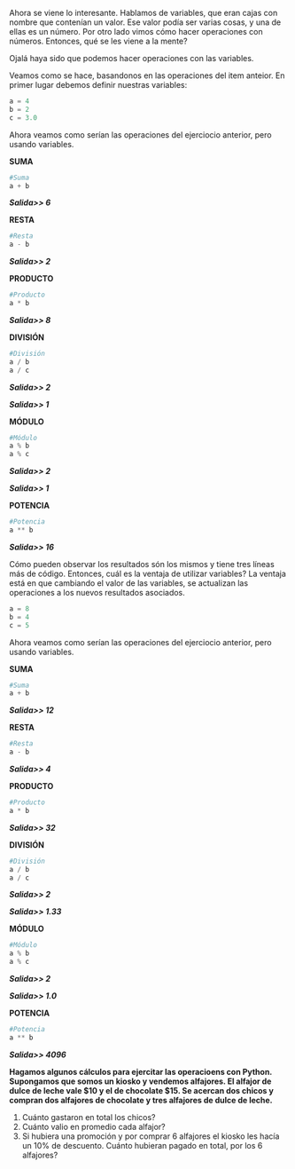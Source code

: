 Ahora se viene lo interesante.
Hablamos de variables, que eran cajas con nombre que contenían un valor. Ese valor podía ser varias cosas, y una de ellas es un número.
Por otro lado vimos cómo hacer operaciones con números. Entonces, qué se les viene a la mente?

Ojalá haya sido que podemos hacer operaciones con las variables.

Veamos como se hace, basandonos en las operaciones del item anteior.
En primer lugar debemos definir nuestras variables:

``` python
a = 4
b = 2
c = 3.0
```

Ahora veamos como serían las operaciones del ejerciocio anterior, pero usando variables.

**SUMA**

``` python
#Suma
a + b
```
_**Salida>> 6**_



**RESTA**

``` python
#Resta
a - b
```
_**Salida>> 2**_



**PRODUCTO**

``` python
#Producto
a * b
```
_**Salida>> 8**_



**DIVISIÓN**

``` python
#División
a / b
a / c
```
_**Salida>> 2**_

_**Salida>> 1**_



**MÓDULO**

``` python
#Módulo
a % b
a % c
```
_**Salida>> 2**_

_**Salida>> 1**_



**POTENCIA**

``` python
#Potencia
a ** b
```
_**Salida>> 16**_


Cómo pueden observar los resultados són los mismos y tiene tres líneas más de código. Entonces, cuál es la ventaja de utilizar variables? La ventaja está en que cambiando el valor de las variables, se actualizan las operaciones a los nuevos resultados asociados.

``` python
a = 8
b = 4
c = 5
```

Ahora veamos como serían las operaciones del ejerciocio anterior, pero usando variables.


**SUMA**

``` python
#Suma
a + b
```
_**Salida>> 12**_



**RESTA**

``` python
#Resta
a - b
```
_**Salida>> 4**_



**PRODUCTO**

``` python
#Producto
a * b
```
_**Salida>> 32**_



**DIVISIÓN**

``` python
#División
a / b
a / c
```
_**Salida>> 2**_

_**Salida>> 1.33**_



**MÓDULO**

``` python
#Módulo
a % b
a % c
```
_**Salida>> 2**_

_**Salida>> 1.0**_



**POTENCIA**

``` python
#Potencia
a ** b
```
_**Salida>> 4096**_


**Hagamos algunos cálculos para ejercitar las operacioens con Python. Supongamos que somos un kiosko y vendemos alfajores. El alfajor de dulce de leche vale $10 y el de chocolate $15. Se acercan dos chicos y compran dos alfajores de chocolate y tres alfajores de dulce de leche.**
<br>
1. Cuánto gastaron en total los chicos?
2. Cuánto valio en promedio cada alfajor?
3. Si hubiera una promoción y por comprar 6 alfajores el kiosko les hacía un 10% de descuento. Cuánto hubieran pagado en total, por los 6 alfajores?
